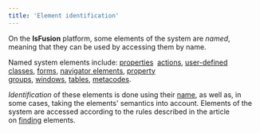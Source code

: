 ```yaml
---
title: 'Element identification'
---
```


On the **lsFusion** platform, some elements of the system are *named*, meaning that they can be used by acсessing them by name.

Named system elements include: [properties](Properties.md)  [actions](Actions.md), [user-defined classes](User_classes.md), [forms](Forms.md), [navigator elements](Navigator.md), [property groups](Groups_of_properties_and_actions.md), [windows](Navigator_design.md), [tables](Tables.md), [metacodes](Metaprogramming_1310740.html#Metaprogramming-metacode).

*Identification* of these elements is done using their [name](Naming.md), as well as, in some cases, taking the elements' semantics into account. Elements of the system are accessed according to the rules described in the article on [finding](Search.md) elements.
